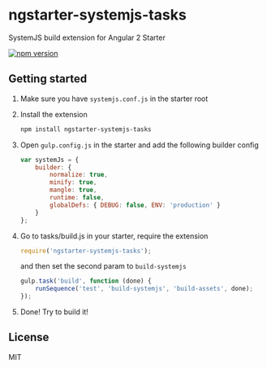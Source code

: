 # ngstarter-systemjs-tasks
SystemJS build extension for Angular 2 Starter

[![npm version](https://badge.fury.io/js/ngstarter-systemjs-tasks.svg)](https://badge.fury.io/js/ngstarter-systemjs-tasks)

## Getting started
1. Make sure you have `systemjs.conf.js` in the starter root

2. Install the extension
    ```bash
    npm install ngstarter-systemjs-tasks
    ```

3. Open `gulp.config.js` in the starter and add the following builder config
    ```js
    var systemJs = {
        builder: {
            normalize: true,
            minify: true,
            mangle: true,
            runtime: false,
            globalDefs: { DEBUG: false, ENV: 'production' }
        }
    };
    ```

4. Go to tasks/build.js in your starter, require the extension
    ```js
    require('ngstarter-systemjs-tasks');
    ```

    and then set the second param to `build-systemjs`
    ```js
    gulp.task('build', function (done) {
        runSequence('test', 'build-systemjs', 'build-assets', done);
    });
    ```

5. Done! Try to build it!

## License
MIT
